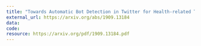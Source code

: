 ```yaml
---
title: "Towards Automatic Bot Detection in Twitter for Health-related Tasks"
external_url: https://arxiv.org/abs/1909.13184
data:
code:
resource: https://arxiv.org/pdf/1909.13184.pdf
---
```

